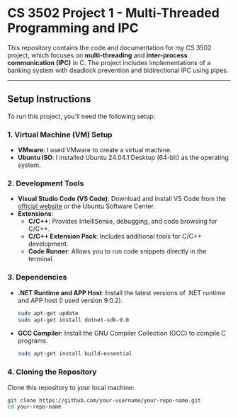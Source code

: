 # CS 3502 Project 1 - Multi-Threaded Programming and IPC

This repository contains the code and documentation for my CS 3502 project, which focuses on **multi-threading** and **inter-process communication (IPC)** in C. The project includes implementations of a banking system with deadlock prevention and bidirectional IPC using pipes.

---

## Setup Instructions

To run this project, you'll need the following setup:

### 1. **Virtual Machine (VM) Setup**
   - **VMware**: I used VMware to create a virtual machine.
   - **Ubuntu ISO**: I installed Ubuntu 24.04.1 Desktop (64-bit) as the operating system.

### 2. **Development Tools**
   - **Visual Studio Code (VS Code)**: Download and install VS Code from the [official website](https://code.visualstudio.com/) or the Ubuntu Software Center.
   - **Extensions**:
     - **C/C++**: Provides IntelliSense, debugging, and code browsing for C/C++.
     - **C/C++ Extension Pack**: Includes additional tools for C/C++ development.
     - **Code Runner**: Allows you to run code snippets directly in the terminal.

### 3. **Dependencies**
   - **.NET Runtime and APP Host**: Install the latest versions of .NET runtime and APP host (I used version 9.0.2).
     ```bash
     sudo apt-get update
     sudo apt-get install dotnet-sdk-9.0
     ```
   - **GCC Compiler**: Install the GNU Compiler Collection (GCC) to compile C programs.
     ```bash
     sudo apt-get install build-essential
     ```

### 4. **Cloning the Repository**
   Clone this repository to your local machine:
   ```bash
   git clone https://github.com/your-username/your-repo-name.git
   cd your-repo-name
